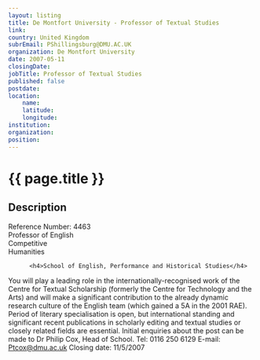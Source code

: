 ```yaml
---
layout: listing
title: De Montfort University - Professor of Textual Studies
link:
country: United Kingdom
subrEmail: PShillingsburg@DMU.AC.UK
organization: De Montfort University 
date: 2007-05-11
closingDate: 
jobTitle: Professor of Textual Studies
published: false
postdate:
location:
    name: 
    latitude: 
    longitude: 
institution: 
organization: 
position: 
--- 
```



# {{ page.title }}

## Description











<p class="hft-paras">Reference Number:       4463<br/>
Professor of English<br/>
Competitive<br/>
          Humanities</p>

          <h4>School of English, Performance and Historical Studies</h4>

<p class="hft-paras">You will play a leading role in the internationally-recognised work of the Centre for Textual Scholarship (formerly the Centre for Technology and the Arts) and will make a significant contribution to the already dynamic research culture of the English team (which gained a 5A in the 2001 RAE). Period of literary specialisation is open, but international standing and significant recent publications in scholarly editing and textual studies or closely related fields are essential.  Initial enquiries about the post can be made to Dr Philip Cox, Head of School.  Tel: 0116 250 6129 E-mail: <a href="mailto:Ptcox@dmu.ac.uk" class="hft-email">Ptcox@dmu.ac.uk</a> Closing date:   11/5/2007</p>


